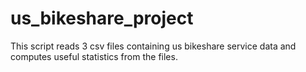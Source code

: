 # us_bikeshare_project
This script reads 3 csv files containing us bikeshare service data and computes useful statistics from the files.

